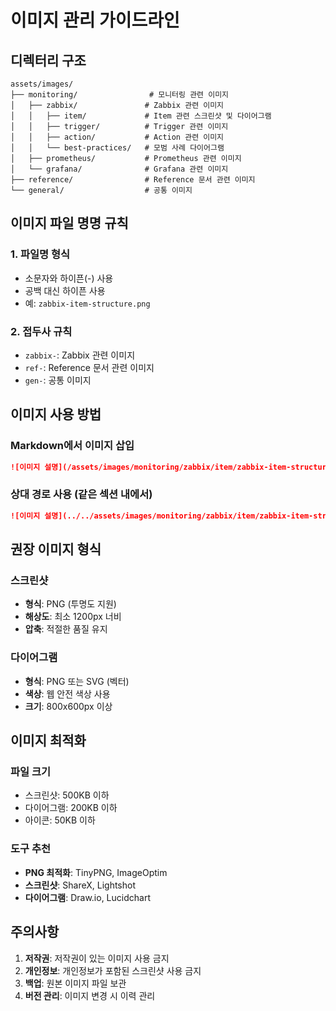# 이미지 관리 가이드라인

## 디렉터리 구조

```
assets/images/
├── monitoring/                # 모니터링 관련 이미지
│   ├── zabbix/               # Zabbix 관련 이미지
│   │   ├── item/             # Item 관련 스크린샷 및 다이어그램
│   │   ├── trigger/          # Trigger 관련 이미지
│   │   ├── action/           # Action 관련 이미지
│   │   └── best-practices/   # 모범 사례 다이어그램
│   ├── prometheus/           # Prometheus 관련 이미지
│   └── grafana/              # Grafana 관련 이미지
├── reference/                # Reference 문서 관련 이미지
└── general/                  # 공통 이미지
```

## 이미지 파일 명명 규칙

### 1. 파일명 형식
- 소문자와 하이픈(-) 사용
- 공백 대신 하이픈 사용
- 예: `zabbix-item-structure.png`

### 2. 접두사 규칙
- `zabbix-`: Zabbix 관련 이미지
- `ref-`: Reference 문서 관련 이미지
- `gen-`: 공통 이미지

## 이미지 사용 방법

### Markdown에서 이미지 삽입
```markdown
![이미지 설명](/assets/images/monitoring/zabbix/item/zabbix-item-structure.png)
```

### 상대 경로 사용 (같은 섹션 내에서)
```markdown
![이미지 설명](../../assets/images/monitoring/zabbix/item/zabbix-item-structure.png)
```

## 권장 이미지 형식

### 스크린샷
- **형식**: PNG (투명도 지원)
- **해상도**: 최소 1200px 너비
- **압축**: 적절한 품질 유지

### 다이어그램
- **형식**: PNG 또는 SVG (벡터)
- **색상**: 웹 안전 색상 사용
- **크기**: 800x600px 이상

## 이미지 최적화

### 파일 크기
- 스크린샷: 500KB 이하
- 다이어그램: 200KB 이하
- 아이콘: 50KB 이하

### 도구 추천
- **PNG 최적화**: TinyPNG, ImageOptim
- **스크린샷**: ShareX, Lightshot
- **다이어그램**: Draw.io, Lucidchart

## 주의사항

1. **저작권**: 저작권이 있는 이미지 사용 금지
2. **개인정보**: 개인정보가 포함된 스크린샷 사용 금지
3. **백업**: 원본 이미지 파일 보관
4. **버전 관리**: 이미지 변경 시 이력 관리 
